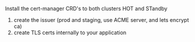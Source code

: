 Install the cert-manager CRD's to both clusters HOT and STandby

1. create the issuer (prod and staging, use ACME server, and lets encrypt ca)
2. create TLS certs internally to your application